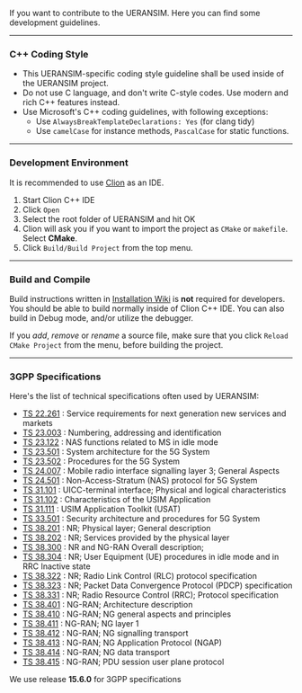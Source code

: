 If you want to contribute to the UERANSIM. Here you can find some development guidelines.

---

### C++ Coding Style

- This UERANSIM-specific coding style guideline shall be used inside of the UERANSIM project.
- Do not use C language, and don't write C-style codes. Use modern and rich C++ features instead.
- Use Microsoft's C++ coding guidelines, with following exceptions:
    - Use `AlwaysBreakTemplateDeclarations: Yes` (for clang tidy)
    - Use `camelCase` for instance methods, `PascalCase` for static functions.

---

### Development Environment

It is recommended to use [Clion](https://www.jetbrains.com/clion/) as an IDE.

1. Start Clion C++ IDE
2. Click `Open`
3. Select the root folder of UERANSIM and hit OK
4. Clion will ask you if you want to import the project as `CMake` or `makefile`. Select **CMake**.
5. Click `Build/Build Project` from the top menu.

---

### Build and Compile

Build instructions written in [Installation Wiki](https://github.com/aligungr/UERANSIM/wiki/Installation) is **not** required for developers. You should be able to build normally inside of Clion C++ IDE. You can also build in Debug mode, and/or utilize the debugger.

If you *add*, *remove* or *rename* a source file, make sure that you click `Reload CMake Project` from the menu, before building the project.

---

### 3GPP Specifications

Here's the list of technical specifications often used by UERANSIM:

- [TS 22.261](https://www.etsi.org/deliver/etsi_TS/122200_122299/122261/15.08.00_60/ts_122261v150800p.pdf) : Service requirements for next generation new services and markets
- [TS 23.003](https://www.etsi.org/deliver/etsi_ts/123000_123099/123003/16.06.00_60/ts_123003v160600p.pdf) : Numbering, addressing and identification
- [TS 23.122](https://www.etsi.org/deliver/etsi_ts/123100_123199/123122/16.09.00_60/ts_123122v160900p.pdf) : NAS functions related to MS in idle mode
- [TS 23.501](https://www.etsi.org/deliver/etsi_ts/123500_123599/123501/15.12.00_60/ts_123501v151200p.pdf) : System architecture for the 5G System
- [TS 23.502](https://www.etsi.org/deliver/etsi_ts/123500_123599/123502/15.12.00_60/ts_123502v151200p.pdf) : Procedures for the 5G System
- [TS 24.007](https://www.etsi.org/deliver/etsi_ts/124000_124099/124007/16.05.00_60/ts_124007v160500p.pdf) : Mobile radio interface signalling layer 3; General Aspects
- [TS 24.501](https://www.etsi.org/deliver/etsi_ts/124500_124599/124501/15.06.00_60/ts_124501v150600p.pdf) : Non-Access-Stratum (NAS) protocol for 5G System
- [TS 31.101](https://www.etsi.org/deliver/etsi_ts/131100_131199/131101/15.03.00_60/ts_131101v150300p.pdf) : UICC-terminal interface; Physical and logical characteristics
- [TS 31.102](https://www.etsi.org/deliver/etsi_ts/131100_131199/131102/15.11.00_60/ts_131102v151100p.pdf) : Characteristics of the USIM Application
- [TS 31.111](https://www.etsi.org/deliver/etsi_ts/131100_131199/131111/15.10.00_60/ts_131111v151000p.pdf) : USIM Application Toolkit (USAT)  
- [TS 33.501](https://www.etsi.org/deliver/etsi_ts/133500_133599/133501/15.11.00_60/ts_133501v151100p.pdf) : Security architecture and procedures for 5G System
- [TS 38.201](https://www.etsi.org/deliver/etsi_ts/138200_138299/138201/15.00.00_60/ts_138201v150000p.pdf) : NR; Physical layer; General description
- [TS 38.202](https://www.etsi.org/deliver/etsi_ts/138200_138299/138202/15.06.00_60/ts_138202v150600p.pdf) : NR; Services provided by the physical layer
- [TS 38.300](https://www.etsi.org/deliver/etsi_ts/138300_138399/138300/15.11.00_60/ts_138300v151100p.pdf) : NR and NG-RAN Overall description; 
- [TS 38.304](https://www.etsi.org/deliver/etsi_ts/138300_138399/138304/15.07.00_60/ts_138304v150700p.pdf) : NR; User Equipment (UE) procedures in idle mode and in RRC Inactive state
- [TS 38.322](https://www.etsi.org/deliver/etsi_ts/138300_138399/138322/16.01.00_60/ts_138322v160100p.pdf) : NR; Radio Link Control (RLC) protocol specification
- [TS 38.323](https://www.etsi.org/deliver/etsi_ts/138300_138399/138323/16.02.00_60/ts_138323v160200p.pdf) : NR; Packet Data Convergence Protocol (PDCP) specification
- [TS 38.331](https://www.etsi.org/deliver/etsi_ts/138300_138399/138331/15.12.00_60/ts_138331v151200p.pdf) : NR; Radio Resource Control (RRC); Protocol specification
- [TS 38.401](https://www.etsi.org/deliver/etsi_ts/138400_138499/138401/16.04.00_60/ts_138401v160400p.pdf) : NG-RAN; Architecture description
- [TS 38.410](https://www.etsi.org/deliver/etsi_ts/138400_138499/138410/16.03.00_60/ts_138410v160300p.pdf) : NG-RAN; NG general aspects and principles
- [TS 38.411](https://www.etsi.org/deliver/etsi_ts/138400_138499/138411/16.00.00_60/ts_138411v160000p.pdf) : NG-RAN; NG layer 1
- [TS 38.412](https://www.etsi.org/deliver/etsi_ts/138400_138499/138412/16.01.00_60/ts_138412v160100p.pdf) : NG-RAN; NG signalling transport
- [TS 38.413](https://www.etsi.org/deliver/etsi_ts/138400_138499/138413/15.06.00_60/ts_138413v150600p.pdf) : NG-RAN; NG Application Protocol (NGAP)
- [TS 38.414](https://www.etsi.org/deliver/etsi_ts/138400_138499/138414/16.00.00_60/ts_138414v160000p.pdf) : NG-RAN; NG data transport
- [TS 38.415](https://www.etsi.org/deliver/etsi_ts/138400_138499/138415/16.03.00_60/ts_138415v160300p.pdf) : NG-RAN; PDU session user plane protocol

We use release **15.6.0** for 3GPP specifications
